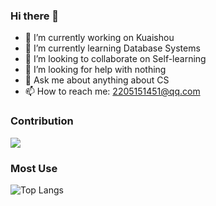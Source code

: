 ### Hi there 👋
- 🔭 I’m currently working on Kuaishou
- 🌱 I’m currently learning Database Systems
- 👯 I’m looking to collaborate on Self-learning
- 🤔 I’m looking for help with nothing
- 💬 Ask me about anything about CS
- 📫 How to reach me: 2205151451@qq.com

### Contribution
![](https://github-readme-stats.vercel.app/api?username=Fallenpetal&show_icons=true&theme=transparent)

### Most Use
![Top Langs](https://github-readme-stats.vercel.app/api/top-langs/?username=Fallenpetal&layout=compact&theme=tokyonight)



<!--
**Fallenpetal/Fallenpetal** is a ✨ _special_ ✨ repository because its `README.md` (this file) appears on your GitHub profile.

Here are some ideas to get you started:

- 🔭 I’m currently working on ...
- 🌱 I’m currently learning ...
- 👯 I’m looking to collaborate on ...
- 🤔 I’m looking for help with ...
- 💬 Ask me about ...
- 📫 How to reach me: ...
- 😄 Pronouns: ...
- ⚡ Fun fact: ...
-->
